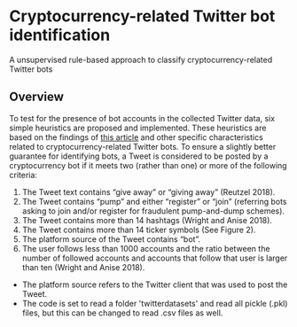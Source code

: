 # Cryptocurrency-related Twitter bot identification

A unsupervised rule-based approach to classify cryptocurrency-related Twitter bots

## Overview

To test for the presence of bot accounts in the collected Twitter data, six simple heuristics are  proposed and implemented. These heuristics are based on the findings of [this article](https://www.coindesk.com/6-outrageous-moments-crypto-twitter-scam-history/) and other specific characteristics related to cryptocurrency-related Twitter bots.  To ensure a slightly better guarantee for identifying
bots, a Tweet is considered to be posted by a cryptocurrency bot if it meets two (rather than one)
or more of the following criteria:
  1. The Tweet text contains “give away” or “giving away” (Reutzel 2018).
  2. The Tweet contains “pump” and either “register” or “join” (referring bots asking to join and/or
register for fraudulent pump-and-dump schemes).
  3. The Tweet contains more than 14 hashtags (Wright and Anise 2018).
  4. The Tweet contains more than 14 ticker symbols (See Figure 2).
  5. The platform source of the Tweet contains “bot”.
  6. The user follows less than 1000 accounts and the ratio between the number of followed
accounts and accounts that follow that user is larger than ten (Wright and Anise 2018).
- The platform source refers to the Twitter client that was used to post the Tweet.
- The code is set to read a folder 'twitterdatasets' and read all pickle (.pkl) files, but this can be changed to read .csv files as well. 
